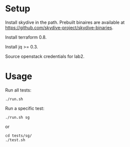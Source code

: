 Setup
=====

Install skydive in the path. 
Prebuilt binaires are available at https://github.com/skydive-project/skydive-binaries.

Install terraform 0.8.

Install jq >= 0.3.

Source openstack credentials for lab2.

Usage
=====

Run all tests:

    ./run.sh

Run a specific test:

    ./run.sh sg

or

    cd tests/sg/
    ./test.sh
